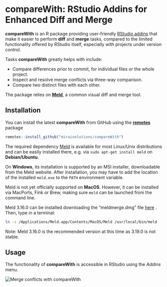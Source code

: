
<!-- README.md is generated from README.Rmd. Please edit that file -->

# compareWith: RStudio Addins for Enhanced Diff and Merge

**compareWith** is an R package providing user-friendly [RStudio
addins](https://rstudio.github.io/rstudioaddins/) that make it easier to
perform **diff** and **merge** tasks, compared to the limited
functionality offered by RStudio itself, especially with projects under
version control.

Tasks **compareWith** greatly helps with include:

  - Compare differences prior to commit, for individual files or the
    whole project.
  - Inspect and resolve merge conflicts via three-way comparison.
  - Compare two distinct files with each other.

The package relies on [**Meld**](http://meldmerge.org/), a common visual
diff and merge tool.

## Installation

You can install the latest **compareWith** from GitHub using the
[**remotes**](https://CRAN.R-project.org/package=remotes) package

``` r
remotes::install_github("miraisolutions/compareWith")
```

The required dependency [Meld](http://meldmerge.org) is available for
most Linux/Unix distributions and can be easily installed there,
e.g. via `sudo apt-get install meld` on **Debian/Ubuntu**.

On **Windows**, its installation is supported by an MSI installer,
downloadable from the Meld website. After installation, you may have to
add the location of the installed `meld.exe` to the `PATH` environment
variable.

Meld is not yet officially supported on **MacOS**. However, it can be
installed via MacPorts, Fink or Brew, making sure `meld` can be launched
from the command line.

Meld 3.16.0 can be installed downloading the “meldmerge.dmg” file
[here](https://github.com/yousseb/meld/releases/tag/osx-9) . Then, type
in a terminal:

``` bash
ln -s /Applications/Meld.app/Contents/MacOS/Meld /usr/local/bin/meld
```

Note: Meld 3.16.0 is the recommended version at this time as 3.19.0 is
not stable.

## Usage

The functionality of **compareWith** is accessible in RStudio using the
*Addins* menu.

![Merge conflicts with
compareWith](man/figures/compareWith-RStudioAddins.gif)
